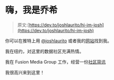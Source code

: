 # 嗨，我是乔希

> 原文:[https://dev.to/joshlaurito/hi-im-josh](https://dev.to/joshlaurito/hi-im-josh)

你可以在推特上用 [@joshlaurito](https://twitter.com/joshlaurito) 或者我的[网站](http://joshlaurito.com)找到我。

我在纽约，对这里的数据社区充满热情。

我在 Fusion Media Group 工作，经营一份[社区简讯](http://tinyletter.com/nycdatajobs/)

我很高兴来到这里！